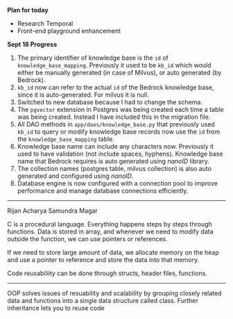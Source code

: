 **Plan for today**
- Research Temporal
- Front-end playground enhancement


**Sept 18 Progress**
1. The primary identifier of knowledge base is the `id` of `knowledge_base_mapping`. Previously it used to be `kb_id` which would either be manually generated (in case of Milvus), or auto generated (by Bedrock).
2. `kb_id` now can refer to the actual `id` of the Bedrock knowledge base, since it is auto-generated. For milvus it is null. 
3. Switched to new database because I had to change the schema.
4. The `pgvector` extension in Postgres was being created each time a table was being created. Instead I have included this in the migration file.
5. All DAO methods in `app/daos/knowledge_base.py` that previously used `kb_id` to query or modify knowledge base records now use the `id` from the `knowledge_base_mapping` table.
6. Knowledge base name can include any characters now. Previously it used to have validation (not include spaces, hyphens). Knowledge base name that Bedrock requires is auto generated using *nanoID* library. 
7. The collection names (postgres table, milvus collection) is also auto generated and configured using *nanoID*.  
8. Database engine is now configured with a connection pool to improve performance and manage database connections efficiently. 



---



Rijan Acharya
Samundra Magar


C is a procedural language. Everything happens steps by steps through functions. Data is stored in array, and whenever we need to modify data outside the function, we can use pointers or references.

If we need to store large amount of data, we allocate memory on the heap and use a pointer to reference and store the data into that memory.

Code reusabiliity can be done through structs, header files, functions.

---

OOP solves issues of resuability and scalability by grouping closely related data and functions into a single data structure called class. Further inheritance lets you to reuse code   
